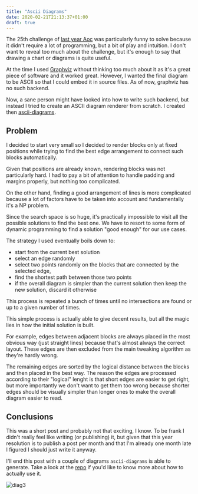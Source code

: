 ```yaml
---
title: "Ascii Diagrams"
date: 2020-02-21T21:13:37+01:00
draft: true
---
```


The 25th challenge of [last year Aoc](https://adventofcode.com/2019/) was
particularly funny to solve because it didn't require a lot of programming, but
a bit of play and intuition. I don't want to reveal too much about the
challenge, but it's enough to say that drawing a chart or diagrams is quite
useful.

At the time I used [Graphviz](https://www.graphviz.org/) without thinking too
much about it as it's a great piece of software and it worked great. However, I
wanted the final diagram to be ASCII so that I could embed it in source files.
As of now, graphviz has no such backend.

Now, a sane person might have looked into how to write such backend, but
instead I tried to create an ASCII diagram renderer from scratch. I created
then [ascii-diagrams](github.com/d-dorazio/ascii-diagrams).


## Problem

I decided to start very small so I decided to render blocks only at fixed
positions while trying to find the best edge arrangement to connect such blocks
automatically.

Given that positions are already known, rendering blocks was not particularly
hard. I had to pay a bit of attention to handle padding and margins properly,
but nothing too complicated.

On the other hand, finding a good arrangement of lines is more complicated
because a lot of factors have to be taken into account and fundamentally it's a
NP problem.

Since the search space is so huge, it's practically impossible to visit all the
possible solutions to find the best one. We have to resort to some form of
dynamic programming to find a solution "good enough" for our use cases.

The strategy I used eventually boils down to:
- start from the current best solution
- select an edge randomly
- select two points randomly on the blocks that are connected by the selected
  edge,
- find the shortest path between those two points
- if the overall diagram is simpler than the current solution then keep the new
  solution, discard it otherwise

This process is repeated a bunch of times until no intersections are found or
up to a given number of times.

This simple process is actually able to give decent results, but all the magic
lies in how the initial solution is built.

For example, edges between adjacent blocks are always placed in the most
obvious way (just straight lines) because that's almost always the correct
layout. These edges are then excluded from the main tweaking algorithm as
they're hardly wrong.

The remaining edges are sorted by the logical distance between the blocks and
then placed in the best way. The reason the edges are processed according to
their "logical" lenght is that short edges are easier to get right, but more
importantly we don't want to get them too wrong because shorter edges should be
visually simpler than longer ones to make the overall diagram easier to read.

## Conclusions

This was a short post and probably not that exciting, I know. To be frank I
didn't really feel like writing (or publishing) it, but given that this year
resolution is to publish a post per month and that I'm already one month late I
figured I should just write it anyway.

I'll end this post with a couple of diagrams `ascii-diagrams` is able to
generate.  Take a look at the
[repo](https://github.com/d-dorazio/ascii-diagrams) if you'd like to know more
about how to actually use it.

![diag3](diag3.png)
